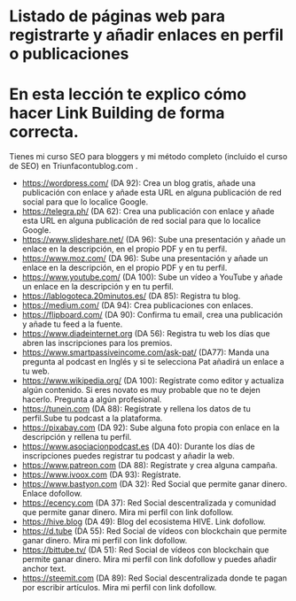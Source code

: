 # Listado de páginas web para registrarte y añadir enlaces en perfil o publicaciones
# En esta lección te explico cómo hacer Link Building de forma correcta.

Tienes mi curso SEO para bloggers y mi método completo (incluido el curso de SEO) en Triunfacontublog.com .

* https://wordpress.com/ (DA 92): Crea un blog gratis, añade una publicación con enlace y añade esta URL en alguna publicación de red social para que lo localice Google.
* https://telegra.ph/ (DA 62): Crea una publicación con enlace y añade esta URL en alguna publicación de red social para que lo localice Google.
* https://www.slideshare.net/ (DA 96): Sube una presentación y añade un enlace en la descripción, en el propio PDF y en tu perfil.
* https://www.moz.com/ (DA 96): Sube una presentación y añade un enlace en la descripción, en el propio PDF y en tu perfil.
* https://www.youtube.com/ (DA 100): Sube un vídeo a YouTube y añade un enlace en la descripción y en tu perfil.
* https://lablogoteca.20minutos.es/ (DA 85): Registra tu blog.
* https://medium.com/ (DA 94): Crea publicaciones con enlaces.
* https://flipboard.com/ (DA 90): Confirma tu email, crea una publicación y añade tu feed a la fuente.
* https://www.diadeinternet.org (DA 56): Registra tu web los días que abren las inscripciones para los premios.
* https://www.smartpassiveincome.com/ask-pat/ (DA77): Manda una pregunta al podcast en Inglés y si te selecciona Pat añadirá un enlace a tu web.
* https://www.wikipedia.org/ (DA 100): Regístrate como editor y actualiza algún contenido. Si eres novato es muy probable que no te dejen hacerlo. Pregunta a algún profesional.
* https://tunein.com (DA 88): Regístrate y rellena los datos de tu perfil.Sube tu podcast a la plataforma.
* https://pixabay.com (DA 92): Sube alguna foto propia con enlace en la descripción y rellena tu perfil.
* https://www.asociacionpodcast.es (DA 40): Durante los días de inscripciones puedes registrar tu podcast y añadir la web.
* https://www.patreon.com (DA 88): Regístrate y crea alguna campaña.
* https://www.ivoox.com (DA 93): Regístrate.
* https://www.bastyon.com (DA 32): Red Social que permite ganar dinero. Enlace dofollow.
* https://ecency.com (DA 37): Red Social descentralizada y comunidad que permite ganar dinero. Mira mi perfil con link dofollow.
* https://hive.blog (DA 49): Blog del ecosistema HIVE. Link dofollow.
* https://d.tube (DA 55): Red Social de vídeos con blockchain que permite ganar dinero. Mira mi perfil con link dofollow.
* https://bittube.tv/ (DA 51): Red Social de vídeos con blockchain que permite ganar dinero. Mira mi perfil con link dofollow y puedes añadir anchor text.
* https://steemit.com (DA 89): Red Social descentralizada donde te pagan por escribir artículos. Mira mi perfil con link dofollow.